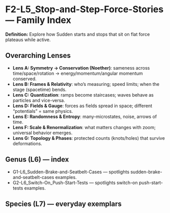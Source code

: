 # F2-L5_Stop-and-Step-Force-Stories — Family Index
**Definition:** Explore how Sudden starts and stops that sit on flat force plateaus while active.

## Overarching Lenses

- **Lens A: Symmetry -> Conservation (Noether)**: sameness across time/space/rotation → energy/momentum/angular momentum conserved.
- **Lens B: Frames & Relativity**: who’s measuring; speed limits; when the stage (spacetime) bends.
- **Lens C: Quantization**: ramps become staircases; waves behave as particles and vice-versa.
- **Lens D: Fields & Gauge**: forces as fields spread in space; different “potentials” = same physics.
- **Lens E: Randomness & Entropy**: many-microstates, noise, arrows of time.
- **Lens F: Scale & Renormalization**: what matters changes with zoom; universal behavior emerges.
- **Lens G: Topology & Phases**: protected counts (knots/holes) that survive deformations.

## Genus (L6) — index
- G1-L6_Sudden-Brake-and-Seatbelt-Cases — spotlights sudden-brake-and-seatbelt-cases examples.
- G2-L6_Switch-On_Push-Start-Tests — spotlights switch-on push-start-tests examples.

## Species (L7) — everyday exemplars
